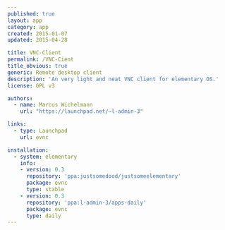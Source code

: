 ```yaml
---
published: true
layout: app
category: app
created: 2015-01-07
updated: 2015-04-28

title: VNC-Client
permalink: /VNC-Cient
title_obvious: true
generic: Remote desktop client
description: 'An very light and neat VNC client for elementary OS.'
license: GPL v3

authors:
  - name: Marcus Wichelmann
    url: "https://launchpad.net/~l-admin-3"

links:
  - type: Launchpad
    url: evnc

installation:
  - system: elementary
    info:
    - version: 0.3
      repository: 'ppa:justsomedood/justsomeelementary'
      package: evnc
      type: stable
    - version: 0.3
      repository: 'ppa:l-admin-3/apps-daily'
      package: evnc
      type: daily
---
```


